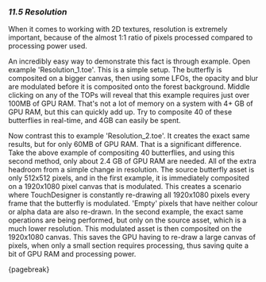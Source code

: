 
### *11.5 Resolution*

When it comes to working with 2D textures, resolution is extremely important, because of the almost 1:1 ratio of pixels processed compared to processing power used.

An incredibly easy way to demonstrate this fact is through example. Open example 'Resolution\_1.toe'. This is a simple setup. The butterfly is composited on a bigger canvas, then using some LFOs, the opacity and blur are modulated before it is composited onto the forest background.  Middle clicking on any of the TOPs will reveal that this example requires just over 100MB of GPU RAM. That's not a lot of memory on a system with 4+ GB of GPU RAM, but this can quickly add up. Try to composite 40 of these butterflies in real-time, and 4GB can easily be spent. 

Now contrast this to example 'Resolution\_2.toe'. It creates the exact same results, but for only 60MB of GPU RAM. That is a significant difference. Take the above example of compositing 40 butterflies, and using this second method, only about 2.4 GB of GPU RAM are needed. All of the extra headroom from a simple change in resolution. The source butterfly asset is only 512x512 pixels, and in the first example, it is immediately composited on a 1920x1080 pixel canvas that is modulated. This creates a scenario where TouchDesigner is constantly re-drawing all 1920x1080 pixels every frame that the butterfly is modulated. 'Empty' pixels that have neither colour or alpha data are also re-drawn. In the second example, the exact same operations are being performed, but only on the source asset, which is a much lower resolution. This modulated asset is then composited on the 1920x1080 canvas. This saves the GPU having to re-draw a large canvas of pixels, when only a small section requires processing, thus saving quite a bit of GPU RAM and processing power.

{pagebreak}